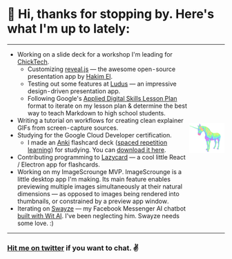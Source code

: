 # 👋 Hi, thanks for stopping by. Here's what I'm up to lately:
<div align="center">
 <table width="100%" border="0" cellspacing="0" cellpadding="0" style="border-spacing: 0; border-collapse: collapse; display: block">
    <tr>
      <td style="padding: 0; margin: 0">
        <ul>
          <li>Working on a slide deck for a workshop I'm leading for <a href="https://chicktech.org">ChickTech</a>.
            <ul type="circle">
              <li>Customizing <a href="https://revealjs.com">reveal.js</a> —  the awesome open-source presentation app by <a href="https://hakim.se">Hakim El</a>.
              <li>Testing out some features at <a href="https://ludus.one">Ludus</a> — an impressive design-driven presentation app.
              <li>Following Google's <a href="https://docs.google.com/document/d/1E3KZf4OwRZadim0ORDPJ3QSAsPs-ZB8CA4XBdtprbck/edit">Applied Digital Skills Lesson Plan</a> format to iterate on my lesson plan & determine the best way to teach Markdown to high school students.
            </ul>
          <li>Writing a tutorial on workflows for creating clean explainer GIFs from screen-capture sources.
          <li>Studying for the Google Cloud Developer certification.
            <ul type="circle">
              <li>I made an <a href="https://apps.ankiweb.net">Anki</a> flashcard deck (<a href="https://www.wikiwand.com/en/Spaced_repetition">spaced repetition learning</a>) for studying. You can <a href="https://gist.github.com/rowe-morehouse/d6edb1f0367c18c736dde70d29bbc218">download it here</a>.
            </ul>
          <li>Contributing programming to <a href="https://github.com/hikikones/Lazycard">Lazycard</a> — a cool little React / Electron app for flashcards.
          <li>Working on my ImageScrounge MVP. ImageScrounge is a little desktop app I'm making. Its main feature enables previewing multiple images simultaneously at their natural dimensions — as opposed to images being rendered into thumbnails, or constrained by a preview app window.
          <li>Iterating on <a href="https://swayze.ai/">Swayze</a> — my Facebook Messenger AI chatbot <a href="https://wit.ai">built with Wit AI</a>. I've been neglecting him. Swayze needs some love. :)
        </ul>
      </td>
      <td style="padding: 0; margin: 0">
        <div align="center">
          <img src="https://github.com/rowe-morehouse/rowe-morehouse/raw/master/main.gif" width="100%">
        </div>
      </td>
    </tr>
  </table>
</div>

### <a href="https://twitter.com/rowemore">Hit me on twitter</a> if you want to chat. ✌️